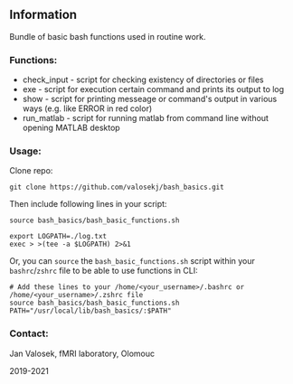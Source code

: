 ## Information

Bundle of basic bash functions used in routine work.


### Functions:
 - check_input - script for checking existency of directories or files
 - exe - script for execution certain command and prints its output to log
 - show - script for printing messeage or command's output in various ways (e.g. like ERROR in red color)
 - run_matlab - script for running matlab from command line without opening MATLAB desktop


### Usage:

Clone repo:

```
git clone https://github.com/valosekj/bash_basics.git
```

Then include following lines in your script:

```
source bash_basics/bash_basic_functions.sh

export LOGPATH=./log.txt
exec > >(tee -a $LOGPATH) 2>&1
```

Or, you can `source` the `bash_basic_functions.sh` script within your `bashrc`/`zshrc` file to be able to use functions in CLI:

```
# Add these lines to your /home/<your_username>/.bashrc or /home/<your_username>/.zshrc file
source bash_basics/bash_basic_functions.sh
PATH="/usr/local/lib/bash_basics/:$PATH"
```

### Contact: 

Jan Valosek, fMRI laboratory, Olomouc

2019-2021
